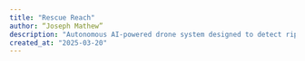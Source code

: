 ```yaml
---
title: "Rescue Reach"
author: “Joseph Mathew” 
description: "Autonomous AI-powered drone system designed to detect rip currents and assist swimmers in distress, helping lifeguards respond faster and save lives."
created_at: "2025-03-20"
---
```







